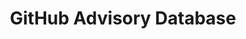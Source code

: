 ---
title: GitHub Advisory Database
description: Security vulnerability database inclusive of CVEs and GitHub originated security advisories from the world of open source software. 
url: https://github.com/advisories
image:
    # url: '/assets/images/cafe.png'
    # alt: 'Cafe'
tags: ['advisory', 'cve', 'vulnerability']
pubDate: 2023-11-09
draft: false
---